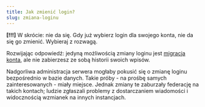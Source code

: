 ```yaml
---
title: Jak zmienić login?
slug: zmiana-loginu
---
```


**[!!!]** W skrócie: nie da się. Gdy już wybierz login dla swojego konta, nie da się go zmienić. Wybieraj z rozwagą.

Rozwijając odpowiedź: jedyną możliwością zmiany loginu jest [migracja konta](/przeniesienie-konta/), ale nie zabierzesz ze sobą historii swoich wpisów.

Nadgorliwa administracja serwera mogłaby pokusić się o zmianę loginu bezpośrednio w bazie danych. Takie próby - na prośbę samych zainteresowanych - miały miejsce. Jednak zmiany te zaburzały federację na takich kontach; ludzie zgłaszali problemy z dostarczaniem wiadomości i widocznością wzmianek na innych instancjach.
